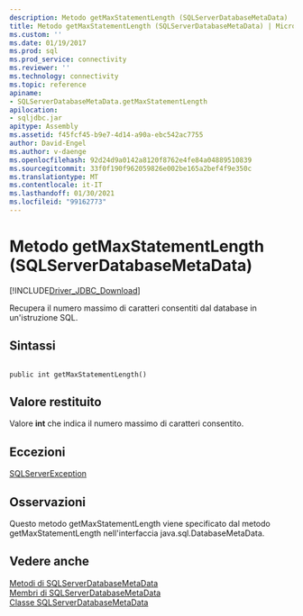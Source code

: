 ```yaml
---
description: Metodo getMaxStatementLength (SQLServerDatabaseMetaData)
title: Metodo getMaxStatementLength (SQLServerDatabaseMetaData) | Microsoft Docs
ms.custom: ''
ms.date: 01/19/2017
ms.prod: sql
ms.prod_service: connectivity
ms.reviewer: ''
ms.technology: connectivity
ms.topic: reference
apiname:
- SQLServerDatabaseMetaData.getMaxStatementLength
apilocation:
- sqljdbc.jar
apitype: Assembly
ms.assetid: f45fcf45-b9e7-4d14-a90a-ebc542ac7755
author: David-Engel
ms.author: v-daenge
ms.openlocfilehash: 92d24d9a0142a8120f8762e4fe84a04889510839
ms.sourcegitcommit: 33f0f190f962059826e002be165a2bef4f9e350c
ms.translationtype: MT
ms.contentlocale: it-IT
ms.lasthandoff: 01/30/2021
ms.locfileid: "99162773"
---
```

# <a name="getmaxstatementlength-method-sqlserverdatabasemetadata"></a>Metodo getMaxStatementLength (SQLServerDatabaseMetaData)
[!INCLUDE[Driver_JDBC_Download](../../../includes/driver_jdbc_download.md)]

  Recupera il numero massimo di caratteri consentiti dal database in un'istruzione SQL.  
  
## <a name="syntax"></a>Sintassi  
  
```  
  
public int getMaxStatementLength()  
```  
  
## <a name="return-value"></a>Valore restituito  
 Valore **int** che indica il numero massimo di caratteri consentito.  
  
## <a name="exceptions"></a>Eccezioni  
 [SQLServerException](../../../connect/jdbc/reference/sqlserverexception-class.md)  
  
## <a name="remarks"></a>Osservazioni  
 Questo metodo getMaxStatementLength viene specificato dal metodo getMaxStatementLength nell'interfaccia java.sql.DatabaseMetaData.  
  
## <a name="see-also"></a>Vedere anche  
 [Metodi di SQLServerDatabaseMetaData](../../../connect/jdbc/reference/sqlserverdatabasemetadata-methods.md)   
 [Membri di SQLServerDatabaseMetaData](../../../connect/jdbc/reference/sqlserverdatabasemetadata-members.md)   
 [Classe SQLServerDatabaseMetaData](../../../connect/jdbc/reference/sqlserverdatabasemetadata-class.md)  
  
  
